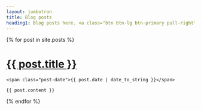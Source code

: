 ```yaml
---
layout: jumbotron
title: Blog posts
heading1: Blog posts here. <a class="btn btn-lg btn-primary pull-right" href="bysubject.html" role="button">Posts grouped by subject</a>
---
```




<div class="posts">
  {% for post in site.posts %}
  <div class="post">
    <h1>
      <a href="{{ post.url }}">
        {{ post.title }}
      </a>
    </h1>

    <span class="post-date">{{ post.date | date_to_string }}</span>

    {{ post.content }}
  </div>
  {% endfor %}
  
  

  
</div>



